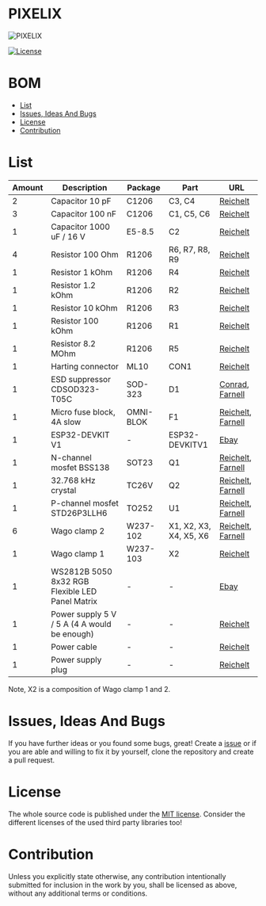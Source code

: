# PIXELIX <!-- omit in toc -->
![PIXELIX](../../../images/LogoBlack.png)

[![License](https://img.shields.io/badge/license-MIT-blue.svg)](http://choosealicense.com/licenses/mit/)

# BOM <!-- omit in toc -->

- [List](#list)
- [Issues, Ideas And Bugs](#issues-ideas-and-bugs)
- [License](#license)
- [Contribution](#contribution)

# List

| Amount | Description | Package | Part | URL |
| --- | --- | --- | --- | --- |
| 2 | Capacitor 10 pF | C1206 | C3, C4 | [Reichelt](https://www.reichelt.de/smd-vielschicht-keramikkondensator-10p-5-npo-g1206-10p-p31885.html?&trstct=pol_2) |
| 3 | Capacitor 100 nF | C1206 | C1, C5, C6 | [Reichelt](https://www.reichelt.de/vielschicht-kerko-100nf-50v-125-c-kem-x7r1206b100n-p207152.html?) |
| 1 | Capacitor 1000 uF / 16 V | E5-8.5 | C2 | [Reichelt](https://www.reichelt.de/elko-radial-1-0-mf-16-v-105-c-low-esr-rad-fr-1-000-16-p121253.html?) |
| 4 | Resistor 100 Ohm | R1206 | R6, R7, R8, R9 | [Reichelt](https://www.reichelt.de/smd-widerstand-1206-100-ohm-250-mw-5-smd-1-4w-100-p18242.html?r=1) |
| 1 | Resistor 1 kOhm | R1206 | R4 | [Reichelt](https://www.reichelt.de/smd-widerstand-1206-1-0-kohm-250-mw-5-smd-1-4w-1-0k-p18221.html?r=1)  |
| 1 | Resistor 1.2 kOhm | R1206 | R2 | [Reichelt](https://www.reichelt.de/smd-widerstand-1206-1-2-kohm-250-mw-5-smd-1-4w-1-2k-p18227.html?r=1)  |
| 1 | Resistor 10 kOhm | R1206 | R3 | [Reichelt](https://www.reichelt.de/smd-widerstand-1206-10-kohm-250-mw-5-smd-1-4w-10k-p18244.html?r=1) |
| 1 | Resistor 100 kOhm | R1206 | R1 | [Reichelt](https://www.reichelt.de/smd-widerstand-1206-100-kohm-250-mw-1-koa-rk73h2bttd14-p238058.html?) |
| 1 | Resistor 8.2 MOhm | R1206 | R5 | [Reichelt](https://www.reichelt.de/smd-widerstand-1206-8-2-mohm-250-mw-5-smd-1-4w-8-2m-p18377.html?)  |
| 1 | Harting connector | ML10 | CON1 | [Reichelt](https://www.reichelt.de/wannenstecker-10-polig-gerade-wsl-10g-p22816.html?)  |
| 1 | ESD suppressor CDSOD323-T05C | SOD-323 | D1 | [Conrad](https://www.conrad.de/de/p/bourns-tvs-diode-cdsod323-t05c-sod-323-6-v-350-w-1055444.html?searchType=SearchRedirect), [Farnell](https://de.farnell.com/bourns/cdsod323-t05c/tvs-diode-bidir-1-line-5v-sod323/dp/1824860?st=TVS-Diode%20CDSOD323-T05C) |
| 1 | Micro fuse block, 4A slow | OMNI-BLOK | F1 | [Reichelt](https://www.reichelt.de/smd-sicherungshalter-mit-sicherung-4-0-a-125-v-traege-litt-0154004-drt-p229203.html?&trstct=pos_9), [Farnell](https://de.farnell.com/littelfuse/0154004-drt/sicherung-smd-omni-block-t-4a/dp/9943765?st=smd%20OMNI-BLOK) |
| 1 | ESP32-DEVKIT V1 | - | ESP32-DEVKITV1 | [Ebay](https://www.ebay.de/itm/Espressif-ESP32-WLAN-Dev-Kit-Board-Development-Bluetooth-Wifi-v1-WROOM32-NodeMCU/253059783728?ssPageName=STRK%3AMEBIDX%3AIT&_trksid=p2057872.m2749.l2649) |
| 1 | N-channel mosfet BSS138 | SOT23 | Q1 | [Reichelt](https://www.reichelt.de/mosfet-n-ch-50v-0-22a-0-36w-sot-23-bss-138-smd-p41437.html?), [Farnell](https://de.farnell.com/on-semiconductor/bss138/mosfet-n-kanal-50v-220ma-sot-23/dp/9845330?st=N-channel%20mosfet%20BSS138) |
| 1 | 32.768 kHz crystal | TC26V | Q2 | [Reichelt](https://www.reichelt.de/standardquarz-grundton-32-768-khz-iqd-lfxtal014219-p245417.html?), [Farnell](https://de.farnell.com/citizen-finedevice/cfs206-32-768kdzb-ub/quarz-uhr-32-768khz-zylinder-6pf/dp/1457085?st=32.768%20kHz)  |
| 1 | P-channel mosfet STD26P3LLH6 | TO252 | U1 | [Reichelt](https://www.reichelt.de/mosfet-p-ch-30v-12a-0-03r-to252-std26p3llh6-p254904.html?), [Farnell](https://de.farnell.com/stmicroelectronics/std26p3llh6/mosfet-p-kanal-30v-12a-to-252/dp/2629747?st=STD26P3LLH6) |
| 6 | Wago clamp 2 | W237-102 | X1, X2, X3, X4, X5, X6 | [Reichelt](https://www.reichelt.de/thr-leiterplattenklemme-rm-4-mm-2-pol-sw-wago-2060-1422-p163238.html?), [Farnell](https://de.farnell.com/wago/2060-472-998-404/reihenklemme-wire-to-board-2pos/dp/2916184?st=WAGO%202060-1422) |
| 1 | Wago clamp 1 | W237-103 | X2 | [Reichelt](https://www.reichelt.de/thr-leiterplattenklemme-rm-4-mm-1-pol-sw-wago-2060-1421-p163237.html?&trstct=lsbght_sldr::163234) |
| 1 | WS2812B 5050 8x32 RGB Flexible LED Panel Matrix | - | - | [Ebay](https://www.ebay.de/itm/WS2812B-5050-8x32-RGB-Flexible-LED-Panel-Matrix-Programmable-Display-Screen-DE/223166536588?ssPageName=STRK%3AMEBIDX%3AIT&_trksid=p2057872.m2749.l2649) |
| 1 | Power supply 5 V / 5 A (4 A would be enough) | - | - | [Reichelt](https://www.reichelt.de/tischnetzteil-25-w-5-v-5-a-mw-gst40a05-p171043.html?&trstct=pol_1) |
| 1 | Power cable | - | - | [Reichelt](https://www.reichelt.de/netzkabel-schutzkontaktstecker-gew-1-8-m-schw-c13-nksk-200-sw-p13490.html?r=1) |
| 1 | Power supply plug | - | - | [Reichelt](https://www.reichelt.de/einbaukupplung-fuer-hohlstecker-aussen-5-6mm-innen-2-1mm-lum-1614-19-p237595.html?&trstct=pol_0) |

Note, X2 is a composition of Wago clamp 1 and 2.

# Issues, Ideas And Bugs
If you have further ideas or you found some bugs, great! Create a [issue](https://github.com/BlueAndi/Pixelix/issues) or if you are able and willing to fix it by yourself, clone the repository and create a pull request.

# License
The whole source code is published under the [MIT license](http://choosealicense.com/licenses/mit/).
Consider the different licenses of the used third party libraries too!

# Contribution
Unless you explicitly state otherwise, any contribution intentionally submitted for inclusion in the work by you, shall be licensed as above, without any
additional terms or conditions.
